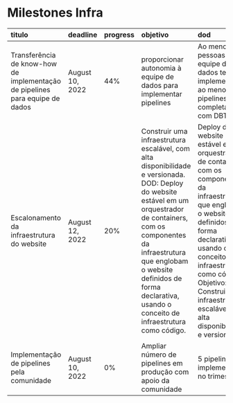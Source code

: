 # Milestones Infra


| titulo                                                                       | deadline        | progress   | objetivo                                                                                                                                                                                                                                                                                     | dod                                                                                                                                                                                                                                                                                               |
|:-----------------------------------------------------------------------------|:----------------|:-----------|:---------------------------------------------------------------------------------------------------------------------------------------------------------------------------------------------------------------------------------------------------------------------------------------------|:--------------------------------------------------------------------------------------------------------------------------------------------------------------------------------------------------------------------------------------------------------------------------------------------------|
| Transferência de know-how de implementação de pipelines para equipe de dados | August 10, 2022 | 44%        | proporcionar autonomia à equipe de dados para implementar pipelines                                                                                                                                                                                                                          | Ao menos 2 pessoas da equipe de dados ter implementado ao menos 2 pipelines completas com DBT.                                                                                                                                                                                                    |
| Escalonamento da infraestrutura do website                                   | August 12, 2022 | 20%        | Construir uma infraestrutura escalável, com alta disponibilidade e versionada. DOD: Deploy do website estável em um orquestrador de containers, com os componentes da infraestrutura que englobam o website definidos de forma declarativa, usando o conceito de infraestrutura como código. | Deploy do website estável em um orquestrador de containers, com os componentes da infraestrutura que englobam o website definidos de forma declarativa, usando o conceito de infraestrutura como código. Objetivo: Construir uma infraestrutura escalável, com alta disponibilidade e versionada. |
| Implementação de pipelines pela comunidade                                   | August 10, 2022 | 0%         | Ampliar número de pipelines em produção com apoio da comunidade                                                                                                                                                                                                                              | 5 pipelines implementadas no trimestre                                                                                                                                                                                                                                                            |